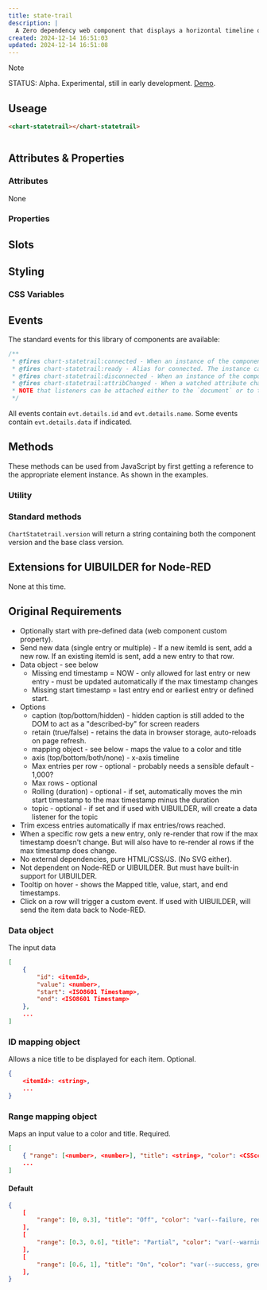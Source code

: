 ```yaml
---
title: state-trail
description: |
  A Zero dependency web component that displays a horizontal timeline of states.
created: 2024-12-14 16:51:03
updated: 2024-12-14 16:51:08
---
```


> [!NOTE]
> STATUS: Alpha. Experimental, still in early development. [Demo](https://wc.totallyinformation.net/tests/chart-statetrail).



## Useage

```html
<chart-statetrail></chart-statetrail>
```
```js

```

## Attributes & Properties

### Attributes

None

### Properties



## Slots



## Styling

### CSS Variables

## Events

The standard events for this library of components are available:

```js
/**
 * @fires chart-statetrail:connected - When an instance of the component is attached to the DOM. `evt.details` contains the details of the element.
 * @fires chart-statetrail:ready - Alias for connected. The instance can handle property & attribute changes
 * @fires chart-statetrail:disconnected - When an instance of the component is removed from the DOM. `evt.details` contains the details of the element.
 * @fires chart-statetrail:attribChanged - When a watched attribute changes. `evt.details.data` contains the details of the change.
 * NOTE that listeners can be attached either to the `document` or to the specific element instance.
 */
```

All events contain `evt.details.id` and `evt.details.name`. Some events contain `evt.details.data` if indicated.

## Methods

These methods can be used from JavaScript by first getting a reference to the appropriate element instance. As shown in the examples.

### Utility

### Standard methods

`ChartStatetrail.version` will return a string containing both the component version and the base class version.

## Extensions for UIBUILDER for Node-RED

None at this time.

## Original Requirements

* Optionally start with pre-defined data (web component custom property).
* Send new data (single entry or multiple) - If a new itemId is sent, add a new row. If an existing itemId is sent, add a new entry to that row.
* Data object - see below
  * Missing end timestamp = NOW - only allowed for last entry or new entry - must be updated automatically if the max timestamp changes
  * Missing start timestamp = last entry end or earliest entry or defined start.
* Options
    * caption (top/bottom/hidden) - hidden caption is still added to the DOM to act as a "described-by" for screen readers
    * retain (true/false) - retains the data in browser storage, auto-reloads on page refresh.
    * mapping object - see below - maps the value to a color and title
    * axis (top/bottom/both/none) - x-axis timeline
    * Max entries per row - optional - probably needs a sensible default - 1,000?
    * Max rows - optional
    * Rolling (duration) - optional - if set, automatically moves the min start timestamp to the max timestamp minus the duration
    * topic - optional - if set and if used with UIBUILDER, will create a data listener for the topic
* Trim excess entries automatically if max entries/rows reached.
* When a specific row gets a new entry, only re-render that row if the max timestamp doesn't change. But will also have to re-render al rows if the max timestamp does change.
* No external dependencies, pure HTML/CSS/JS. (No SVG either).
* Not dependent on Node-RED or UIBUILDER. But must have built-in support for UIBUILDER.
* Tooltip on hover - shows the Mapped title, value, start, and end timestamps.
* Click on a row will trigger a custom event. If used with UIBUILDER, will send the item data back to Node-RED.

### Data object

The input data

```json
[
    {
        "id": <itemId>,
        "value": <number>,
        "start": <ISO8601 Timestamp>,
        "end": <ISO8601 Timestamp>
    },
    ...
]
```
### ID mapping object

Allows a nice title to be displayed for each item. Optional.

```json
{
    <itemId>: <string>,
    ...
}
```

### Range mapping object

Maps an input value to a color and title. Required.

```json
[
    { "range": [<number>, <number>], "title": <string>, "color": <CSScolor> },
    ...
]
```

#### Default

```json
{
    [
        "range": [0, 0.3], "title": "Off", "color": "var(--failure, red)",
    ],
    [
        "range": [0.3, 0.6], "title": "Partial", "color": "var(--warning, #c8b421)",
    ],
    [
        "range": [0.6, 1], "title": "On", "color": "var(--success, green)",
    ],
}
```
